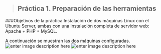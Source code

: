 


> ## Práctica 1. Preparación de las herramientas

###Objetivos de la práctica
Instalación de dos máquinas Linux con el Ubuntu Server,  ambas con
una instalación completa de servidor web: Apache + PHP + MySQL.


A continuación se muestran las dos máquinas configuradas.
![enter image description here](https://imageshack.com/i/poaAIQIsp)
![enter image description here](https://imageshack.com/i/plX19eirp)

